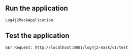 
## Run the application
    Log4j2MaskApplication

## Test the application
    GET Request: http://localhost:8081/log4j2-mask/v1/test